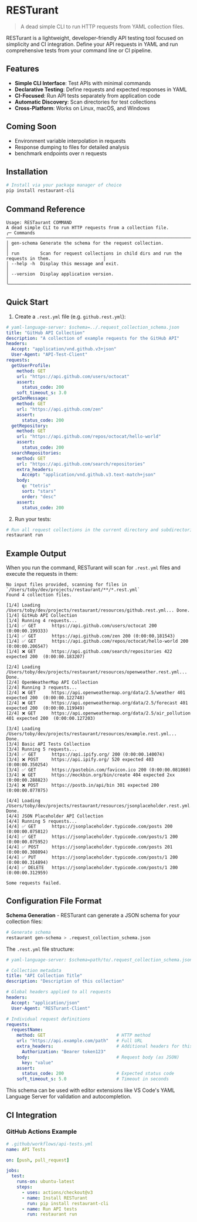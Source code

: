 # RESTurant

> A dead simple CLI to run HTTP requests from YAML collection files.

RESTurant is a lightweight, developer-friendly API testing tool focused on simplicity and CI integration. Define your API requests in YAML and run comprehensive tests from your command line or CI pipeline.

## Features

- **Simple CLI Interface**: Test APIs with minimal commands
- **Declarative Testing**: Define requests and expected responses in YAML
- **CI-Focused**: Run API tests separately from application code
- **Automatic Discovery**: Scan directories for test collections
- **Cross-Platform**: Works on Linux, macOS, and Windows

## Coming Soon
- Environment variable interpolation in requests
- Response dumping to files for detailed analysis
- benchmark endpoints over n requests

## Installation

```bash
# Install via your package manager of choice
pip install restaurant-cli
```

## Command Reference

```
Usage: RESTaurant COMMAND
A dead simple CLI to run HTTP requests from a collection file.
╭─ Commands ─────────────────────────────────────────────────────────────────────────────────────────────╮
│ gen-schema Generate the schema for the request collection.                                             │
│ run        Scan for request collections in child dirs and run the requests in them.                    │
│ --help -h  Display this message and exit.                                                              │
│ --version  Display application version.                                                                │
╰────────────────────────────────────────────────────────────────────────────────────────────────────────╯
```

## Quick Start

1. Create a `.rest.yml` file (e.g. `github.rest.yml`):

```yaml
# yaml-language-server: $schema=../.request_collection_schema.json
title: "GitHub API Collection"
description: "A collection of example requests for the GitHub API"
headers:
  Accept: "application/vnd.github.v3+json"
  User-Agent: "API-Test-Client"
requests:
  getUserProfile:
    method: GET
    url: "https://api.github.com/users/octocat"
    assert:
      status_code: 200
    soft_timeout_s: 3.0
  getZenMessage:
    method: GET
    url: "https://api.github.com/zen"
    assert:
      status_code: 200
  getRepository:
    method: GET
    url: "https://api.github.com/repos/octocat/hello-world"
    assert:
      status_code: 200
  searchRepositories:
    method: GET
    url: "https://api.github.com/search/repositories"
    extra_headers:
      Accept: "application/vnd.github.v3.text-match+json"
    body:
      q: "tetris"
      sort: "stars"
      order: "desc"
    assert:
      status_code: 200
```

2. Run your tests:

```bash
# Run all request collections in the current directory and subdirectories
restaurant run
```

## Example Output

When you run the command, RESTurant will scan for `.rest.yml` files and execute the requests in them:

```
No input files provided, scanning for files in `/Users/toby/dev/projects/restaurant/**/*.rest.yml`
Found 4 collection files.

[1/4] Loading /Users/toby/dev/projects/restaurant/resources/github.rest.yml... Done.
[1/4] GitHub API Collection
[1/4] Running 4 requests...
[1/4] ✅ GET      https://api.github.com/users/octocat 200 (0:00:00.199333)
[1/4] ✅ GET      https://api.github.com/zen 200 (0:00:00.181543)
[1/4] ✅ GET      https://api.github.com/repos/octocat/hello-world 200 (0:00:00.206547)
[1/4] ❌ GET      https://api.github.com/search/repositories 422 expected 200  (0:00:00.183207)

[2/4] Loading /Users/toby/dev/projects/restaurant/resources/openweather.rest.yml... Done.
[2/4] OpenWeatherMap API Collection
[2/4] Running 3 requests...
[2/4] ❌ GET      https://api.openweathermap.org/data/2.5/weather 401 expected 200  (0:00:00.122748)
[2/4] ❌ GET      https://api.openweathermap.org/data/2.5/forecast 401 expected 200  (0:00:00.119949)
[2/4] ❌ GET      https://api.openweathermap.org/data/2.5/air_pollution 401 expected 200  (0:00:00.127203)

[3/4] Loading /Users/toby/dev/projects/restaurant/resources/example.rest.yml... Done.
[3/4] Basic API Tests Collection
[3/4] Running 5 requests...
[3/4] ✅ GET      https://api.ipify.org/ 200 (0:00:00.140074)
[3/4] ❌ POST     https://api.ipify.org/ 520 expected 403  (0:00:00.350254)
[3/4] ✅ GET      https://pastebin.com/favicon.ico 200 (0:00:00.081860)
[3/4] ❌ GET      https://mockbin.org/bin/create 404 expected 2xx  (0:00:00.288823)
[3/4] ❌ POST     https://postb.in/api/bin 301 expected 200  (0:00:00.077875)

[4/4] Loading /Users/toby/dev/projects/restaurant/resources/jsonplaceholder.rest.yml... Done.
[4/4] JSON Placeholder API Collection
[4/4] Running 5 requests...
[4/4] ✅ GET      https://jsonplaceholder.typicode.com/posts 200 (0:00:00.075812)
[4/4] ✅ GET      https://jsonplaceholder.typicode.com/posts/1 200 (0:00:00.075952)
[4/4] ✅ POST     https://jsonplaceholder.typicode.com/posts 201 (0:00:00.308094)
[4/4] ✅ PUT      https://jsonplaceholder.typicode.com/posts/1 200 (0:00:00.314894)
[4/4] ✅ DELETE   https://jsonplaceholder.typicode.com/posts/1 200 (0:00:00.312959)

Some requests failed.
```

## Configuration File Format

**Schema Generation** - RESTurant can generate a JSON schema for your collection files:

```bash
# Generate schema
restaurant gen-schema > .request_collection_schema.json
```


The `.rest.yml` file structure:

```yaml
# yaml-language-server: $schema=path/to/.request_collection_schema.json

# Collection metadata
title: "API Collection Title"
description: "Description of this collection"

# Global headers applied to all requests
headers:
  Accept: "application/json"
  User-Agent: "RESTurant-Client"

# Individual request definitions
requests:
  requestName:
    method: GET                           # HTTP method
    url: "https://api.example.com/path"   # Full URL
    extra_headers:                        # Additional headers for this request
      Authorization: "Bearer token123"
    body:                                 # Request body (as JSON)
      key: "value"
    assert:
      status_code: 200                    # Expected status code
    soft_timeout_s: 5.0                   # Timeout in seconds
```



This schema can be used with editor extensions like VS Code's YAML Language Server for validation and autocompletion.

## CI Integration

### GitHub Actions Example

```yaml
# .github/workflows/api-tests.yml
name: API Tests

on: [push, pull_request]

jobs:
  test:
    runs-on: ubuntu-latest
    steps:
      - uses: actions/checkout@v3
      - name: Install RESTurant
        run: pip install restaurant-cli
      - name: Run API tests
        run: restaurant run
```
